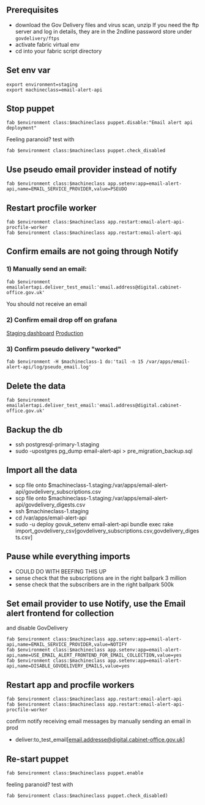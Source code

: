 ## Prerequisites

  - download the Gov Delivery files and virus scan, unzip
    If you need the ftp server and log in details, they are in the 2ndline
    password store under `govdelivery/ftps`
  - activate fabric virtual env
  - cd into your fabric script directory

## Set env var

```
export environment=staging
export machineclass=email-alert-api
```

## Stop puppet

```
fab $environment class:$machineclass puppet.disable:"Email alert api deployment"
```

Feeling paranoid? test with
```
fab $environment class:$machineclass puppet.check_disabled
```

## Use pseudo email provider instead of notify
```
fab $environment class:$machineclass app.setenv:app=email-alert-api,name=EMAIL_SERVICE_PROVIDER,value=PSEUDO
```

## Restart procfile worker

```
fab $environment class:$machineclass app.restart:email-alert-api-procfile-worker
fab $environment class:$machineclass app.restart:email-alert-api
```

## Confirm emails are not going through Notify

### 1) Manually send an email:

```
fab $environment emailalertapi.deliver_test_email:'email.address@digital.cabinet-office.gov.uk'
```

You should not receive an email

### 2) Confirm email drop off on grafana
[Staging dashboard](https://grafana.staging.publishing.service.gov.uk/dashboard/file/email_alert_api.json?refresh=10s&orgId=1)
[Production](https://grafana.publishing.service.gov.uk/dashboard/file/email_alert_api.json?refresh=10s&orgId=1)

### 3) Confirm pseudo delivery "worked"

```
fab $environment -H $machineclass-1 do:'tail -n 15 /var/apps/email-alert-api/log/pseudo_email.log'
```

## Delete the data
```
fab $environment emailalertapi.deliver_test_email:'email.address@digital.cabinet-office.gov.uk'
```

## Backup the db
 - ssh postgresql-primary-1.staging
 - sudo -upostgres pg_dump email-alert-api > pre_migration_backup.sql

## Import all the data
  - scp file onto $machineclass-1.staging:/var/apps/email-alert-api/govdelivery_subscriptions.csv
  - scp file onto $machineclass-1.staging:/var/apps/email-alert-api/govdelivery_digests.csv
  - ssh $machineclass-1.staging
  - cd /var/apps/email-alert-api
  - sudo -u deploy govuk_setenv email-alert-api bundle exec rake import_govdelivery_csv[govdelivery_subscriptions.csv,govdelivery_digests.csv]

## Pause while everything imports
- COULD DO WITH BEEFING THIS UP
- sense check that the subscriptions are in the right ballpark 3 million
- sense check that the subscribers are in the right ballpark 500k

## Set email provider to use Notify, use the Email alert frontend for collection
and disable GovDelivery

```
fab $environment class:$machineclass app.setenv:app=email-alert-api,name=EMAIL_SERVICE_PROVIDER,value=NOTIFY
fab $environment class:$machineclass app.setenv:app=email-alert-api,name=USE_EMAIL_ALERT_FRONTEND_FOR_EMAIL_COLLECTION,value=yes
fab $environment class:$machineclass app.setenv:app=email-alert-api,name=DISABLE_GOVDELIVERY_EMAILS,value=yes
```

## Restart app and procfile workers

```
fab $environment class:$machineclass app.restart:email-alert-api
fab $environment class:$machineclass app.restart:email-alert-api-procfile-worker
```

confirm notify receiving email messages by manually sending an email in prod
 - deliver:to_test_email[email.addresse@digital.cabinet-office.gov.uk]

## Re-start puppet

```
fab $environment class:$machineclass puppet.enable
```

feeling paranoid? test with
```
fab $environment class:$machineclass puppet.check_disabled)
```

